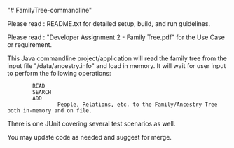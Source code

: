 "# FamilyTree-commandline" 

Please read : README.txt for detailed setup, build, and run guidelines.

Please read : "Developer Assignment 2 - Family Tree.pdf" for the Use Case or requirement.


This Java commandline project/application will read the family tree from the input file "/data/ancestry.info" and load in memory. It will wait for user input to perform the following operations:

            READ
            SEARCH
            ADD
                    People, Relations, etc. to the Family/Ancestry Tree both in-memory and on file.


There is one JUnit covering several test scenarios as well.

You may update code as needed and suggest for merge.
